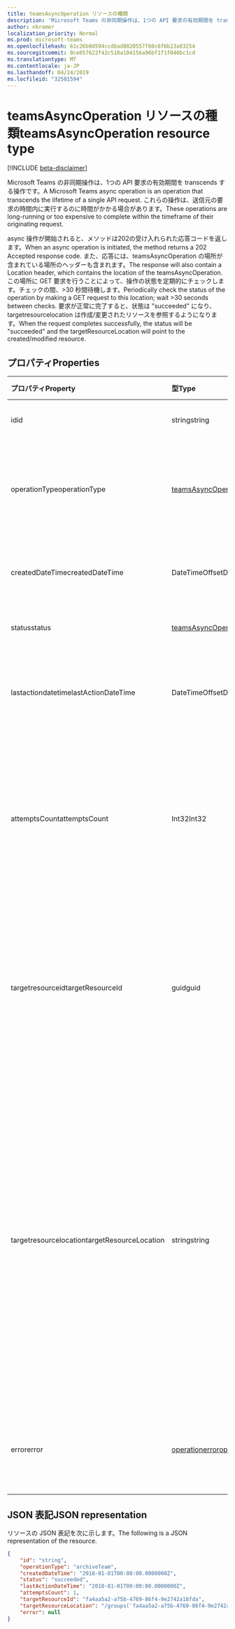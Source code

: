 ```yaml
---
title: teamsAsyncOperation リソースの種類
description: 'Microsoft Teams の非同期操作は、1つの API 要求の有効期間を transcends する操作です。 '
author: nkramer
localization_priority: Normal
ms.prod: microsoft-teams
ms.openlocfilehash: 61c26b0d594ccdbad8020557f60c6f6b23a83254
ms.sourcegitcommit: 0ce657622f42c510a104156a96bf1f1f040bc1cd
ms.translationtype: MT
ms.contentlocale: ja-JP
ms.lasthandoff: 04/24/2019
ms.locfileid: "32581594"
---
```

# <a name="teamsasyncoperation-resource-type"></a><span data-ttu-id="afaf0-103">teamsAsyncOperation リソースの種類</span><span class="sxs-lookup"><span data-stu-id="afaf0-103">teamsAsyncOperation resource type</span></span>

[!INCLUDE [beta-disclaimer](../../includes/beta-disclaimer.md)]

<span data-ttu-id="afaf0-104">Microsoft Teams の非同期操作は、1つの API 要求の有効期間を transcends する操作です。</span><span class="sxs-lookup"><span data-stu-id="afaf0-104">A Microsoft Teams async operation is an operation that transcends the lifetime of a single API request.</span></span> <span data-ttu-id="afaf0-105">これらの操作は、送信元の要求の時間内に実行するのに時間がかかる場合があります。</span><span class="sxs-lookup"><span data-stu-id="afaf0-105">These operations are long-running or too expensive to complete within the timeframe of their originating request.</span></span>

<span data-ttu-id="afaf0-106">async 操作が開始されると、メソッドは202の受け入れられた応答コードを返します。</span><span class="sxs-lookup"><span data-stu-id="afaf0-106">When an async operation is initiated, the method returns a 202 Accepted response code.</span></span> <span data-ttu-id="afaf0-107">また、応答には、teamsAsyncOperation の場所が含まれている場所のヘッダーも含まれます。</span><span class="sxs-lookup"><span data-stu-id="afaf0-107">The response will also contain a Location header, which contains the location of the teamsAsyncOperation.</span></span> <span data-ttu-id="afaf0-108">この場所に GET 要求を行うことによって、操作の状態を定期的にチェックします。チェックの間、>30 秒間待機します。</span><span class="sxs-lookup"><span data-stu-id="afaf0-108">Periodically check the status of the operation by making a GET request to this location; wait >30 seconds between checks.</span></span>
<span data-ttu-id="afaf0-109">要求が正常に完了すると、状態は "succeeded" になり、targetresourcelocation は作成/変更されたリソースを参照するようになります。</span><span class="sxs-lookup"><span data-stu-id="afaf0-109">When the request completes successfully, the status will be "succeeded" and the targetResourceLocation will point to the created/modified resource.</span></span>

## <a name="properties"></a><span data-ttu-id="afaf0-110">プロパティ</span><span class="sxs-lookup"><span data-stu-id="afaf0-110">Properties</span></span>

| <span data-ttu-id="afaf0-111">プロパティ</span><span class="sxs-lookup"><span data-stu-id="afaf0-111">Property</span></span> | <span data-ttu-id="afaf0-112">型</span><span class="sxs-lookup"><span data-stu-id="afaf0-112">Type</span></span>   | <span data-ttu-id="afaf0-113">説明</span><span class="sxs-lookup"><span data-stu-id="afaf0-113">Description</span></span> |
|:---------------|:--------|:----------|
|<span data-ttu-id="afaf0-114">id</span><span class="sxs-lookup"><span data-stu-id="afaf0-114">id</span></span>|<span data-ttu-id="afaf0-115">string</span><span class="sxs-lookup"><span data-stu-id="afaf0-115">string</span></span> |<span data-ttu-id="afaf0-116">一意の操作 id。</span><span class="sxs-lookup"><span data-stu-id="afaf0-116">Unique operation id.</span></span>|
|<span data-ttu-id="afaf0-117">operationType</span><span class="sxs-lookup"><span data-stu-id="afaf0-117">operationType</span></span>|[<span data-ttu-id="afaf0-118">teamsAsyncOperationType</span><span class="sxs-lookup"><span data-stu-id="afaf0-118">teamsAsyncOperationType</span></span>](teamsasyncoperationtype.md) |<span data-ttu-id="afaf0-119">説明されている操作の種類を示します。</span><span class="sxs-lookup"><span data-stu-id="afaf0-119">Denotes which type of operation is being described.</span></span>|
|<span data-ttu-id="afaf0-120">createdDateTime</span><span class="sxs-lookup"><span data-stu-id="afaf0-120">createdDateTime</span></span>|<span data-ttu-id="afaf0-121">DateTimeOffset</span><span class="sxs-lookup"><span data-stu-id="afaf0-121">DateTimeOffset</span></span> |<span data-ttu-id="afaf0-122">操作が作成された時刻。</span><span class="sxs-lookup"><span data-stu-id="afaf0-122">Time when the operation was created.</span></span>|
|<span data-ttu-id="afaf0-123">status</span><span class="sxs-lookup"><span data-stu-id="afaf0-123">status</span></span>|[<span data-ttu-id="afaf0-124">teamsAsyncOperationStatus</span><span class="sxs-lookup"><span data-stu-id="afaf0-124">teamsAsyncOperationStatus</span></span>](teamsasyncoperationstatus.md)| <span data-ttu-id="afaf0-125">操作の状態。</span><span class="sxs-lookup"><span data-stu-id="afaf0-125">Operation status.</span></span>|
|<span data-ttu-id="afaf0-126">lastactiondatetime</span><span class="sxs-lookup"><span data-stu-id="afaf0-126">lastActionDateTime</span></span>|<span data-ttu-id="afaf0-127">DateTimeOffset</span><span class="sxs-lookup"><span data-stu-id="afaf0-127">DateTimeOffset</span></span> |<span data-ttu-id="afaf0-128">async 操作が最後に更新された時刻。</span><span class="sxs-lookup"><span data-stu-id="afaf0-128">Time when the async operation was last updated.</span></span>|
|<span data-ttu-id="afaf0-129">attemptsCount</span><span class="sxs-lookup"><span data-stu-id="afaf0-129">attemptsCount</span></span>|<span data-ttu-id="afaf0-130">Int32</span><span class="sxs-lookup"><span data-stu-id="afaf0-130">Int32</span></span>|<span data-ttu-id="afaf0-131">操作が成功したか失敗したかがマークされるまでの、操作が試行された回数。</span><span class="sxs-lookup"><span data-stu-id="afaf0-131">Number of times the operation was attempted before being marked successful or failed.</span></span>|
|<span data-ttu-id="afaf0-132">targetresourceid</span><span class="sxs-lookup"><span data-stu-id="afaf0-132">targetResourceId</span></span>|<span data-ttu-id="afaf0-133">guid</span><span class="sxs-lookup"><span data-stu-id="afaf0-133">guid</span></span> |<span data-ttu-id="afaf0-134">この非同期操作の結果として作成または変更されるオブジェクトの ID (通常は[チーム](../resources/team.md))。</span><span class="sxs-lookup"><span data-stu-id="afaf0-134">The ID of the object that's created or modified as result of this async operation, typically a [team](../resources/team.md).</span></span>|
|<span data-ttu-id="afaf0-135">targetresourcelocation</span><span class="sxs-lookup"><span data-stu-id="afaf0-135">targetResourceLocation</span></span>|<span data-ttu-id="afaf0-136">string</span><span class="sxs-lookup"><span data-stu-id="afaf0-136">string</span></span>|<span data-ttu-id="afaf0-137">この非同期操作の結果として作成または変更されたオブジェクトの場所。</span><span class="sxs-lookup"><span data-stu-id="afaf0-137">The location of the object that's created or modified as result of this async operation.</span></span> <span data-ttu-id="afaf0-138">この URL は、不透明な値として扱われ、そのコンポーネントのパスに解析されることはありません。</span><span class="sxs-lookup"><span data-stu-id="afaf0-138">This URL should be treated as an opaque value and not parsed into its component paths.</span></span>|
|<span data-ttu-id="afaf0-139">error</span><span class="sxs-lookup"><span data-stu-id="afaf0-139">error</span></span>|[<span data-ttu-id="afaf0-140">operationerror</span><span class="sxs-lookup"><span data-stu-id="afaf0-140">operationError</span></span>](operationerror.md)|<span data-ttu-id="afaf0-141">非同期操作が失敗する原因となるエラー。</span><span class="sxs-lookup"><span data-stu-id="afaf0-141">Any error that causes the async operation to fail.</span></span>|

## <a name="json-representation"></a><span data-ttu-id="afaf0-142">JSON 表記</span><span class="sxs-lookup"><span data-stu-id="afaf0-142">JSON representation</span></span>

<span data-ttu-id="afaf0-143">リソースの JSON 表記を次に示します。</span><span class="sxs-lookup"><span data-stu-id="afaf0-143">The following is a JSON representation of the resource.</span></span>

<!-- {
  "blockType": "resource",
  "keyProperty": "id",
  "@odata.type": "microsoft.graph.teamsasyncoperation"
}-->

```json
{
    "id": "string",
    "operationType": "archiveTeam",
    "createdDateTime": "2018-01-01T00:00:00.0000000Z",
    "status": "succeeded",
    "lastActionDateTime": "2018-01-01T00:00:00.0000000Z",
    "attemptsCount": 1,
    "targetResourceId": "fa4aa5a2-a75b-4769-86f4-9e2742a18fda",
    "targetResourceLocation": "/groups('fa4aa5a2-a75b-4769-86f4-9e2742a18fda')/team",
    "error": null
}
```

<!-- uuid: 20fd7863-9545-40d4-ae8f-fee2d115a690
2015-10-25 14:57:30 UTC -->
<!--
{
  "type": "#page.annotation",
  "description": "teams async operation resource",
  "keywords": "",
  "section": "documentation",
  "tocPath": "",
  "suppressions": [
    "Error: /api-reference/beta/resources/teamsasyncoperation.md:\r\n      Exception processing links.\r\n    System.ArgumentException: Link Definition was null. Link text: !INCLUDE [beta-disclaimer](../../includes/beta-disclaimer.md)\r\n      at ApiDoctor.Validation.DocFile.get_LinkDestinations()\r\n      at ApiDoctor.Validation.DocSet.ValidateLinks(Boolean includeWarnings, String[] relativePathForFiles, IssueLogger issues, Boolean requireFilenameCaseMatch, Boolean printOrphanedFiles)"
  ]
}
-->
